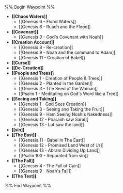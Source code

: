 %% Begin Waypoint %%
- **[[Chaos Waters]]**
	- [[Genesis 6 - Flood Waters]]
	- [[Genesis 8 - Ruach and the Flood]]
- **[[Covenant]]**
	- [[Genesis 9 - God's Covenant with Noah]]
- **[[Creation Account]]**
	- [[Genesis 8 - Re-creation]]
	- [[Genesis 9 - Noah and the command to Adam]]
	- [[Genesis 11 - Creation of Babel]]
- **[[Curse]]**
- **[[De-Creation]]**
- **[[People and Trees]]**
	- [[Genesis 1 - Creation of People & Trees]]
	- [[Genesis 2 - Planted in the Garden]]
	- [[Genesis 3 - The Seed of the Woman]]
	- [[Psalm 1 - Meditating on God's Word like a Tree]]
- **[[Seeing and Taking]]**
	- [[Genesis 1 - God Sees Creation]]
	- [[Genesis 3 - Seeing and Taking the Fruit]]
	- [[Genesis 9 - Ham Seeing Noah's Nakedness]]
	- [[Genesis 12 - Pharaoh saw Sarai]]
	- [[Genesis 13 - Lot saw the land]]
- **[[sin]]**
- **[[The East]]**
	- [[Genesis 11 - Babel in The East]]
	- [[Genesis 12 - Promised Land West of Ur]]
	- [[Genesis 13 - Abram Dividing Up Land]]
	- [[Psalm 103 - Separated from sin]]
- **[[The Fall]]**
	- [[Genesis 4 - The Fall of Cain]]
	- [[Genesis 9 - Noah's Fall]]
- **[[The Test]]**

%% End Waypoint %%